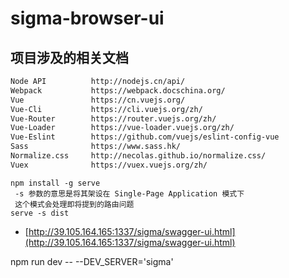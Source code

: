 # sigma-browser-ui

## 项目涉及的相关文档

```txt
Node API          http://nodejs.cn/api/
Webpack           https://webpack.docschina.org/
Vue               https://cn.vuejs.org/
Vue-Cli           https://cli.vuejs.org/zh/
Vue-Router        https://router.vuejs.org/zh/
Vue-Loader        https://vue-loader.vuejs.org/zh/
Vue-Eslint        https://github.com/vuejs/eslint-config-vue
Sass              https://www.sass.hk/
Normalize.css     http://necolas.github.io/normalize.css/
Vuex              https://vuex.vuejs.org/zh/
```

```shell
npm install -g serve
 -s 参数的意思是将其架设在 Single-Page Application 模式下
 这个模式会处理即将提到的路由问题
serve -s dist
```

- [http://39.105.164.165:1337/sigma/swagger-ui.html](http://39.105.164.165:1337/sigma/swagger-ui.html)

npm run dev -- --DEV_SERVER='sigma'
